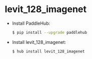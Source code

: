 # levit_128_imagenet
* Install PaddleHub: 

    ```bash
    $ pip install --upgrade paddlehub
    ```

* Install levit_128_imagenet: 

    ```bash
    $ hub install levit_128_imagenet
    ```
